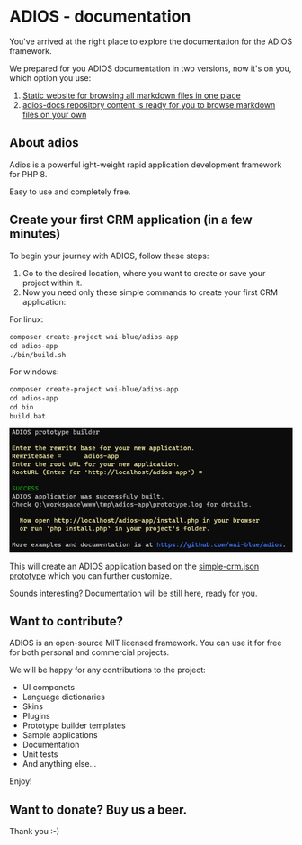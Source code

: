 # ADIOS - documentation

You've arrived at the right place to explore the documentation for the ADIOS framework.

We prepared for you ADIOS documentation in two versions, now it's on you, which option you use:

1. [Static website for browsing all markdown files in one place](https://wai-blue.github.io/adios-docs/)
2. [adios-docs repository content is ready for you to browse markdown files on your own](https://github.com/wai-blue/adios-docs)

## About adios

Adios is a powerful ight-weight rapid application development framework for PHP 8.

Easy to use and completely free.

## Create your first CRM application (in a few minutes)

To begin your journey with ADIOS, follow these steps:  

1. Go to the desired location, where you want to create or save your project within it.
2. Now you need only these simple commands to create your first CRM application:

For linux:

```
composer create-project wai-blue/adios-app
cd adios-app
./bin/build.sh
```

For windows:

```
composer create-project wai-blue/adios-app
cd adios-app
cd bin
build.bat
```

<img src="Assets/Images/prototype-builder.png" />

This will create an ADIOS application based on the [simple-crm.json prototype](https://github.com/wai-blue/ADIOS/blob/main/docs/Prototype/examples/10-simple-crm.json) which you can further customize.

Sounds interesting? Documentation will be still here, ready for you.

## Want to contribute?

ADIOS is an open-source MIT licensed framework. You can use it for free for both personal and commercial projects.

We will be happy for any contributions to   the project:

  * UI componets
  * Language dictionaries
  * Skins
  * Plugins
  * Prototype builder templates
  * Sample applications
  * Documentation
  * Unit tests
  * And anything else...

Enjoy!

## Want to donate? Buy us a beer.

Thank you :-)
